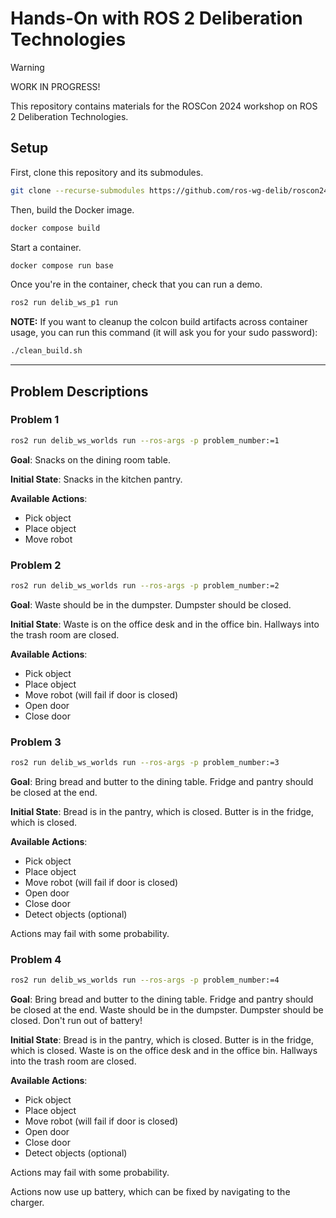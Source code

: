 # Hands-On with ROS 2 Deliberation Technologies

> [!WARNING]
> WORK IN PROGRESS!

This repository contains materials for the ROSCon 2024 workshop on ROS 2
Deliberation Technologies.

## Setup

First, clone this repository and its submodules.

```bash
git clone --recurse-submodules https://github.com/ros-wg-delib/roscon24-workshop.git
```

Then, build the Docker image.

```bash
docker compose build
```

Start a container.

```bash
docker compose run base
```

Once you're in the container, check that you can run a demo.

```bash
ros2 run delib_ws_p1 run
```

**NOTE:** If you want to cleanup the colcon build artifacts across container usage,
you can run this command (it will ask you for your sudo password):

```bash
./clean_build.sh
```

---

## Problem Descriptions

### Problem 1

```bash
ros2 run delib_ws_worlds run --ros-args -p problem_number:=1
```

__Goal__:
Snacks on the dining room table.

__Initial State__:
Snacks in the kitchen pantry.

__Available Actions__:

- Pick object
- Place object
- Move robot

### Problem 2

```bash
ros2 run delib_ws_worlds run --ros-args -p problem_number:=2
```

__Goal__:
Waste should be in the dumpster.
Dumpster should be closed.

__Initial State__:
Waste is on the office desk and in the office bin.
Hallways into the trash room are closed.

__Available Actions__:

- Pick object
- Place object
- Move robot
    (will fail if door is closed)
- Open door
- Close door

### Problem 3

```bash
ros2 run delib_ws_worlds run --ros-args -p problem_number:=3
```

__Goal__:
Bring bread and butter to the dining table.
Fridge and pantry should be closed at the end.

__Initial State__:
Bread is in the pantry, which is closed.
Butter is in the fridge, which is closed.

__Available Actions__:

- Pick object
- Place object
- Move robot
    (will fail if door is closed)
- Open door
- Close door
- Detect objects (optional)

Actions may fail with some probability.

### Problem 4

```bash
ros2 run delib_ws_worlds run --ros-args -p problem_number:=4
```

__Goal__:
Bring bread and butter to the dining table.
Fridge and pantry should be closed at the end.
Waste should be in the dumpster.
Dumpster should be closed.
Don't run out of battery!

__Initial State__:
Bread is in the pantry, which is closed.
Butter is in the fridge, which is closed.
Waste is on the office desk and in the office bin.
Hallways into the trash room are closed.

__Available Actions__:

- Pick object
- Place object
- Move robot
    (will fail if door is closed)
- Open door
- Close door
- Detect objects (optional)

Actions may fail with some probability.

Actions now use up battery, which can be fixed by navigating to the charger.
